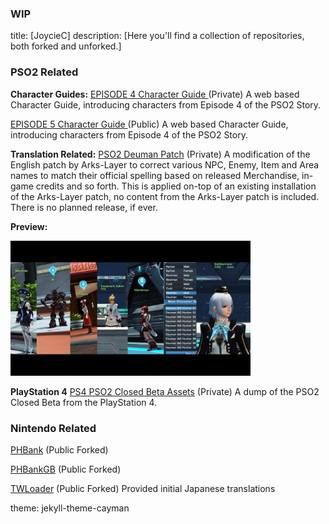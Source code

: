 
### WIP

title: [JoycieC]
description: [Here you'll find a collection of repositories, both forked and unforked.]
 
 
### **PSO2 Related**

**Character Guides:**
 [EPISODE 4 Character Guide ](inserturl) (Private)
 A web based Character Guide, introducing characters from Episode 4 of the PSO2 Story.
 
 [EPISODE 5 Character Guide ](inserturl) (Public)
 A web based Character Guide, introducing characters from Episode 4 of the PSO2 Story.

**Translation Related:**
 [PSO2 Deuman Patch](https://github.com/JoycieC/PSO2-Deuman-Patch) (Private)
 A modification of the English patch by Arks-Layer to correct various NPC, Enemy, Item and Area names to match their official spelling based on released Merchandise, in-game credits and so forth. This is applied on-top of an existing installation of the Arks-Layer patch, no content from the Arks-Layer patch is included. There is no planned release, if ever.

**Preview:**

 <img src="/PSO2/DeumanPatch/images/deumanpatch.jpg" width="384" height="216" />

**PlayStation 4**
 [PS4 PSO2 Closed Beta Assets](inserturl) (Private)
 A dump of the PSO2 Closed Beta from the PlayStation 4.

 ### **Nintendo Related**

 [PHBank](https://github.com/JoycieC/PHBank) (Public Forked)

 [PHBankGB](https://github.com/JoycieC/PHBankGB) (Public Forked)

 [TWLoader](https://github.com/JoycieC/TWLoader) (Public Forked)
 Provided initial Japanese translations
 
 theme: jekyll-theme-cayman 
